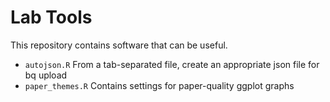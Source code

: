 Lab Tools
=========

This repository contains software that can be useful.

* `autojson.R` From a tab-separated file, create an appropriate json file for bq upload
* `paper_themes.R` Contains settings for paper-quality ggplot graphs
